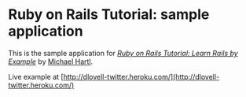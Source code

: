 # Ruby on Rails Tutorial: sample application

This is the sample application for
[*Ruby on Rails Tutorial: Learn Rails by Example*](http://railstutorial.org/)
by [Michael Hartl](http://michaelhartl.com/).

Live example at [http://dlovell-twitter.heroku.com/](http://dlovell-twitter.heroku.com/)